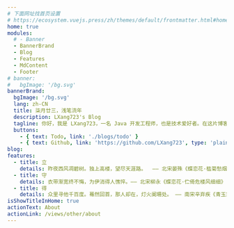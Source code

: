 ```yaml
---
# 下面网址找首页设置
# https://ecosystem.vuejs.press/zh/themes/default/frontmatter.html#home
home: true
modules:
  # - Banner
  - BannerBrand
  - Blog
  - Features
  - MdContent
  - Footer
# banner:
#   bgImage: '/bg.svg'
bannerBrand:
  bgImage: '/bg.svg'
  lang: zh-CN
  title: 柒月廿三，浅笔流年
  description: LXang723's Blog
  tagline: 你好，我是 LXang723，一名 Java 开发工程师，也是技术爱好者。在这片博客天地中，我将与大家分享我对技术、编程语言的学习经验，也会探讨一些职业发展的个人心得。除此之外，我也会分享一些日常生活中的小故事，包括旅行见闻、书单推荐以及如何保持高效的工作和学习方式。技术改变工作，成长塑造生活。
  buttons:
    - { text: Todo, link: './blogs/todo' }
    - { text: Github, link: 'https://github.com/LXang723', type: 'plain' }
blog:
features:
  - title: 立
    details: 昨夜西风凋碧树。独上高楼，望尽天涯路。  —— 北宋晏殊《蝶恋花·槛菊愁烟兰泣露》
  - title: 守
    details: 衣带渐宽终不悔，为伊消得人憔悴。—— 北宋柳永《蝶恋花·伫倚危楼风细细》
  - title: 得
    details: 众里寻他千百度。蓦然回首，那人却在，灯火阑珊处。 —— 南宋辛弃疾《青玉案·元夕》
isShowTitleInHome: true
actionText: About
actionLink: /views/other/about
---
```

